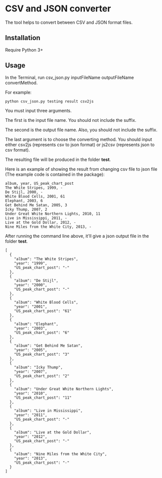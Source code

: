 # CSV and JSON converter

The tool helps to convert between CSV and JSON format files.

## Installation
Require Python 3+

## Usage
In the Terminal, run csv_json.py inputFileName outputFileName convertMethod.

For example:
```bash
python csv_json.py testing result csv2js
```
You must input three arguments.

The first is the input file name. You should not include the suffix.

The second is the output file name. Also, you should not include the suffix.

The last argument is to choose the converting method. You should input either csv2js (represents csv to json format) or js2csv (represents json to csv format).

The resulting file will be produced in the folder **test**.


Here is an example of showing the result from changing csv file to json file
(The example code is contained in the package):
```
album, year, US_peak_chart_post
The White Stripes, 1999, -
De Stijl, 2000, -
White Blood Cells, 2001, 61
Elephant, 2003, 6
Get Behind Me Satan, 2005, 3
Icky Thump, 2007, 2
Under Great White Northern Lights, 2010, 11
Live in Mississippi, 2011, -
Live at the Gold Dollar, 2012, -
Nine Miles from the White City, 2013, -
```
After running the command line above, it'll give a json output file in the folder **test**.
```
[
  {
    "album": "The White Stripes",
    "year": "1999",
    "US_peak_chart_post": "-"
  },
  {
    "album": "De Stijl",
    "year": "2000",
    "US_peak_chart_post": "-"
  },
  {
    "album": "White Blood Cells",
    "year": "2001",
    "US_peak_chart_post": "61"
  },
  {
    "album": "Elephant",
    "year": "2003",
    "US_peak_chart_post": "6"
  },
  {
    "album": "Get Behind Me Satan",
    "year": "2005",
    "US_peak_chart_post": "3"
  },
  {
    "album": "Icky Thump",
    "year": "2007",
    "US_peak_chart_post": "2"
  },
  {
    "album": "Under Great White Northern Lights",
    "year": "2010",
    "US_peak_chart_post": "11"
  },
  {
    "album": "Live in Mississippi",
    "year": "2011",
    "US_peak_chart_post": "-"
  },
  {
    "album": "Live at the Gold Dollar",
    "year": "2012",
    "US_peak_chart_post": "-"
  },
  {
    "album": "Nine Miles from the White City",
    "year": "2013",
    "US_peak_chart_post": "-"
  }
]
```